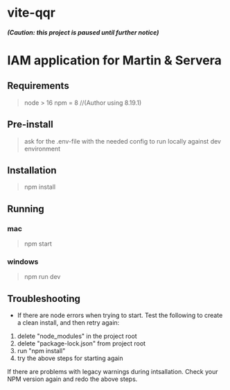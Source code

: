 # vite-qqr

##### (Caution: this project is paused until further notice)

# IAM application for Martin & Servera

## Requirements

> node > 16
> npm = 8 //(Author using 8.19.1)

## Pre-install

> ask for the .env-file with the needed config to run locally against dev environment

## Installation

> npm install

## Running

### mac

> npm start

### windows

> npm run dev

## Troubleshooting

- If there are node errors when trying to start. Test the following to create a clean install, and then retry again:

1. delete "node_modules" in the project root
2. delete "package-lock.json" from project root
3. run "npm install"
4. try the above steps for starting again

If there are problems with legacy warnings during intsallation. Check your NPM version again and redo the above steps.


